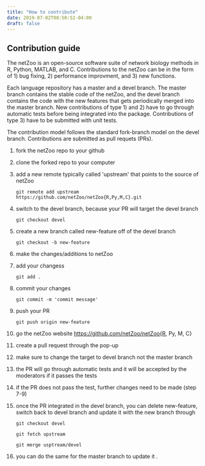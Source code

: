 ```yaml
---
title: "How to contribute"
date: 2019-07-02T08:50:52-04:00
draft: false
---
```


## Contribution guide

The netZoo is an open-source software suite of network biology methods in R, Python, MATLAB, and C. Contributions to the netZoo can be in the form of 1) bug fixing, 2) performance 
improvment, and 3) new functions.

Each language repository has a master and a devel branch. The master branch contains the stable code of the netZoo, and the devel branch contains the code with the new features
that gets periodically merged into the master branch. New contributions of type 1) and 2) have to go through automatic tests before being integrated into the package. Contributions of 
type 3) have to be submitted with unit tests.

The contribution model follows the standard fork-branch model on the devel branch. Contributions are submitted as pull requets (PRs).

1. fork the netZoo repo to your github

2. clone the forked repo to your computer

3. add a new remote typically called 'upstream' that points to the source of netZoo

	`git remote add upstream https://github.com/netZoo/netZoo{R,Py,M,C}.git`

4. switch to the devel branch, because your PR will target the devel branch

	`git checkout devel`

5. create a new branch called new-feature off of the devel branch

	`git checkout -b new-feature`

6. make the changes/additions to netZoo

7. add your changess

	`git add .`

8. commit your changes

	`git commit -m 'commit message'`

9. push your PR

	`git push origin new-feature`

10. go the netZoo website https://github.com/netZoo/netZoo{R, Py, M, C}

11. create a pull request through the pop-up

12. make sure to change the target to devel branch not the master branch

13. the PR will go through automatic tests and it will be accepted by the moderators if it passes the tests

14. if the PR does not pass the test, further changes need to be made (step 7-9)

15. once the PR integrated in the devel branch, you can delete new-feature, switch back to devel branch and update it with the new branch through

	`git checkout devel`

	`git fetch upstream`

	`git merge usptream/devel`

16. you can do the same for the master branch to update it .
